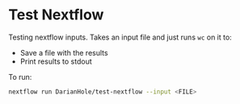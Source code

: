 # Test Nextflow

Testing nextflow inputs. Takes an input file and just runs `wc` on it to:
- Save a file with the results
- Print results to stdout

To run:
```bash
nextflow run DarianHole/test-nextflow --input <FILE>
```
